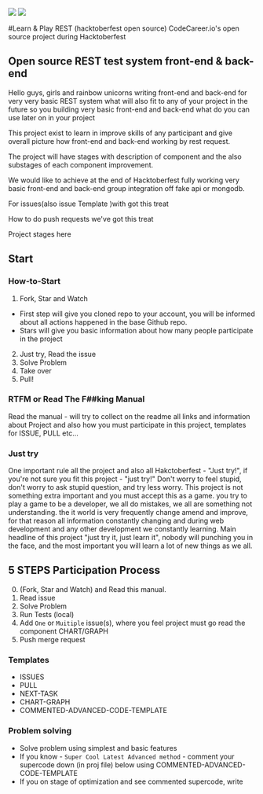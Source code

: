 ![](https://imgur.com/XfWN92H)
<img src="https://imgur.com/XfWN92H" />

#Learn & Play REST (hacktoberfest open source)
CodeCareer.io's open source project during Hacktoberfest

## Open source REST test system front-end & back-end
Hello guys, girls and rainbow unicorns writing front-end and back-end for very very basic REST system what will also fit to any of your project in the future so you building very basic front-end and back-end what do you can use later on in your project

This project exist to learn in improve skills of any participant and give overall picture how front-end and back-end working by rest request.

The project will have stages with description of component and the also substages of each component improvement.

We would like to achieve at the end of Hacktoberfest fully working very basic front-end and back-end group integration off fake api or mongodb.

For issues(also issue Template )with got this treat

How to do push requests we've got this treat

Project stages here

## Start
### How-to-Start
1. Fork, Star and Watch
  - First step will give you cloned repo to your account,  you will be informed about  all actions  happened  in the  base Github repo.
  - Stars will give you basic information about how many people participate in the project
2. Just try, Read the issue
3. Solve Problem
4. Take over
5. Pull!

### RTFM or Read The F##king Manual
Read the manual -  will try to collect on the readme all links and information about Project and also how you must participate in this project, templates for ISSUE, PULL etc...

### Just try
One important rule all the project and also all Hakctoberfest - "Just try!",  if you're not sure you fit this project - "just try!"  Don't worry to feel stupid, don't worry to ask stupid question,  and try less worry. This project is not something extra important and you must accept this as a game.  you try to play a game to be a developer,  we all do mistakes,  we all are something not understanding.  the it world is very frequently  change  amend and improve, for that reason all information constantly changing and during web development and any other development we constantly learning. Main headline of this project "just try it, just learn it",  nobody will punching you in the face, and the most important you will learn a lot of new things as we all.

## 5 STEPS Participation Process
0. (Fork, Star and Watch) and Read this manual.
1. Read issue
2. Solve Problem
3. Run Tests (local)
4. Add `One` or `Muitiple` issue(s), where you feel project must go read the component CHART/GRAPH
5. Push merge request

### Templates
- ISSUES
- PULL
- NEXT-TASK
- CHART-GRAPH
- COMMENTED-ADVANCED-CODE-TEMPLATE

### Problem solving
- Solve problem using simplest and basic features
- If you know - `Super Cool Latest Advanced method` - comment your supercode down (in proj file) below using COMMENTED-ADVANCED-CODE-TEMPLATE
- If you on stage of optimization and see commented supercode, write

